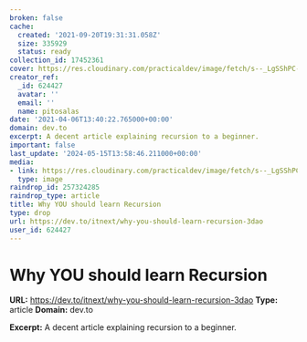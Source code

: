 ```yaml
---
broken: false
cache:
  created: '2021-09-20T19:31:31.058Z'
  size: 335929
  status: ready
collection_id: 17452361
cover: https://res.cloudinary.com/practicaldev/image/fetch/s--_LgSShPC--/c_imagga_scale,f_auto,fl_progressive,h_500,q_auto,w_1000/https://thepracticaldev.s3.amazonaws.com/i/ujvi0ylruwpffkfb8tfu.jpeg
creator_ref:
  _id: 624427
  avatar: ''
  email: ''
  name: pitosalas
date: '2021-04-06T13:40:22.765000+00:00'
domain: dev.to
excerpt: A decent article explaining recursion to a beginner.
important: false
last_update: '2024-05-15T13:58:46.211000+00:00'
media:
- link: https://res.cloudinary.com/practicaldev/image/fetch/s--_LgSShPC--/c_imagga_scale,f_auto,fl_progressive,h_500,q_auto,w_1000/https://thepracticaldev.s3.amazonaws.com/i/ujvi0ylruwpffkfb8tfu.jpeg
  type: image
raindrop_id: 257324285
raindrop_type: article
title: Why YOU should learn Recursion
type: drop
url: https://dev.to/itnext/why-you-should-learn-recursion-3dao
user_id: 624427
---
```


# Why YOU should learn Recursion

**URL:** https://dev.to/itnext/why-you-should-learn-recursion-3dao
**Type:** article
**Domain:** dev.to

**Excerpt:** A decent article explaining recursion to a beginner.
